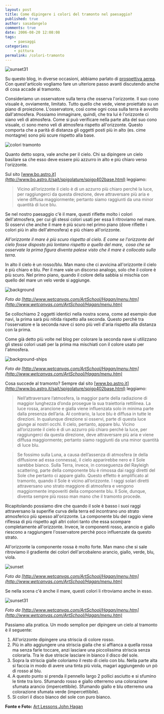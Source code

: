 ```yaml
---
layout: post
title: Come dipingere i colori del tramonto nel paesaggio?
published: true
author: sasadangelo
comments: true
date: 2006-08-20 12:08:08
tags:
    - paesaggi
categories:
    - pittura
permalink: /colori-tramonto
---
```


![sunset31](https://www.disegnoepittura.it/wp-content/uploads/sunset31.jpg "sunset31")

Su questo blog, in diverse occasioni, abbiamo parlato di [prospettiva aerea](https://www.disegnoepittura.it/prospettiva-aerea/). Con quest'articolo vogliamo fare un ulteriore passo avanti discutendo anche di cosa accade al tramonto.

Consideriamo un osservatore sulla terra che osserva l'orizzonte. Il suo cono visuale è, ovviamente, limitato. Tutto quello che vede, viene proiettato su un piano di proiezione. L'osservatore, così come ogni cosa sulla terra è avvolto dall'atmosfera. Possiamo immaginare, quindi, che tra lui è l'orizzonte ci siano veli di atmosfera. Come si può verificare nella parte alta del suo cono visuale, ci sono meno veli di atmosfera rispetto all'orizzonte. Questo comporta che a parità di distanza gli oggetti posti più in alto (es. cime montagne) sono più scure rispetto alla base.

![colori tramonto](https://www.disegnoepittura.it/wp-content/uploads/conovisuale.jpg "colori tramonto")

Quanto detto sopra, vale anche per il cielo. Chi sa dipingere un cielo basilare sa che esso deve essere più azzurro in alto e più chiaro verso l'orizzonte.

Sul sito [www.bo.astro.it](http://www.bo.astro.it/sait/spigolature/spigo402base.html) leggiamo:

> Vicino all’orizzonte il cielo è di un azzurro più chiaro perché la luce, per raggiungerci da questa direzione, deve attraversare più aria e viene diffusa maggiormente; pertanto siamo raggiunti da una minor quantità di luce blu.

Se nel nostro paesaggio c'è il mare, questi riflette molto i colori dell'atmosfera, per cui gli stessi colori usati per essa li ritroviamo nel mare. Si osservi che anche il mare è più scuro nel primo piano (dove riflette i colori più in alto dell'atmosfera) e più chiaro all'orizzonte.

_All'orizzonte il mare è più scuro rispetto al cielo. E come se l'orizzonte del cielo fosse disposto più lontano rispetto a quello del mare,  cosa che se osservate la prima figura diventa palese visto che il mare è collocato sulla terra._

In alto il cielo è un rosso/blu. Man mano che ci avvicina all'orizzonte il cielo è più chiaro e blu. Per il mare vale un discorso analogo, solo che il colore è più scuro. Nel primo piano, quando il colore della sabbia si mischia con quello del mare un velo verde si aggiunge.

![background](https://www.disegnoepittura.it/wp-content/uploads/background.jpg "background")

_Foto da [http://www.wetcanvas.com/ArtSchool/Hagan/menu.htm](http://www.wetcanvas.com/ArtSchool/Hagan/menu.htm)_

Se collochiamo 2 oggetti identici nella nostra scena, come ad esempio due navi, la prima sarà più nitida rispetto alla seconda. Questo perchè tra l'osservatore e la seconda nave ci sono più veli d'aria rispetto alla distanza con la prima.

Come già detto più volte nel blog per colorare la seconda nave si utilizzano gli stessi colori usati per la prima ma mischiati con il colore usato per l'atmosfera.

![background-ships](https://www.disegnoepittura.it/wp-content/uploads/background-ships.jpg "background-ships")

_Foto da [http://www.wetcanvas.com/ArtSchool/Hagan/menu.htm](http://www.wetcanvas.com/ArtSchool/Hagan/menu.htm)_

Cosa succede al tramonto? Sempre dal sito [www.bo.astro.it](http://www.bo.astro.it/sait/spigolature/spigo402base.html) leggiamo:

> Nell’attraversare l’atmosfera, la maggior parte della radiazione di maggior lunghezza d’onda prosegue la sua traiettoria rettilinea. La luce rossa, arancione e gialla viene influenzata solo in minima parte dalla presenza dell’aria. Al contrario, la luce blu è diffusa in tutte le direzioni. In qualunque direzione si osservi, parte di questa luce giunge ai nostri occhi. Il cielo, pertanto, appare blu. Vicino all’orizzonte il cielo è di un azzurro più chiaro perché la luce, per raggiungerci da questa direzione, deve attraversare più aria e viene diffusa maggiormente; pertanto siamo raggiunti da una minor quantità di luce blu.

> Se fossimo sulla Luna, a causa dell’assenza di atmosfera (e della diffusione ad essa connessa), il cielo apparirebbe nero e il Sole sarebbe bianco. Sulla Terra, invece, in conseguenza del Rayleigh scattering, parte della componente blu è rimossa dai raggi diretti del Sole che pertanto ci appare giallo. Questo effetto è amplificato al tramonto, quando il Sole è vicino all’orizzonte. I raggi solari diretti attraversano uno strato maggiore di atmosfera e vengono maggiormente impoveriti della componente blu. Il Sole, dunque, diventa sempre più rosso man mano che il tramonto procede.

Ricapitolando possiamo dire che quando il sole è basso i suoi raggi attraversano la superifie curva della terra ed incontrano uno strato atmosferico più spesso all'orizzonte. La componente blu del raggio viene riflessa di più rispetto agli altri colori tanto che essa scompare completamente all'orizzonte. Invece, le componenti rosso, arancio e giallo riescono a raggiungere l'osservatore perchè poco influenzate da questo strato.

All'orizzonte la componente rossa è molto forte. Man mano che si sale ritroviamo il gradiente dei colori dell'arcobaleno arancio, giallo, verde, blu, viola.

![sunset](https://www.disegnoepittura.it/wp-content/uploads/sunset.jpg "sunset")

_Foto da [http://www.wetcanvas.com/ArtSchool/Hagan/menu.htm](http://www.wetcanvas.com/ArtSchool/Hagan/menu.htm)_

Se nella scena c'è anche il mare, questi colori li ritroviamo anche in esso.

![sunset31](https://www.disegnoepittura.it/wp-content/uploads/sunset31.jpg "sunset31")

_Foto da [http://www.wetcanvas.com/ArtSchool/Hagan/menu.htm](http://www.wetcanvas.com/ArtSchool/Hagan/menu.htm)_

Passiamo alla pratica. Un modo semplice per dipingere un cielo al tramonto è il seguente:

1. All'orizzonte dipingere una striscia di colore rosso.
2. Più in alto aggiungere una striscia gialla che si affianca a quella rossa ma senza farle toccare, anzi lasciare una piccolissima striscia senza colorarla. Tra le due striscie lasciare in bianco il disco del sole.
3. Sopra la striscia gialle coloriamo il resto di cielo con blu. Nella parte alta si faccia in modo di avere una tinta più viola, magari aggiungendo un pò di rosso al blu.
4. A questo punto si prenda il pennello largo 2 pollici asciutto e si sfumino le tinte tra loro. Sfumando rosso e giallo otterremo una colorazione sfumata arancio (impercettibile). Sfumando giallo e blu otterremo una colorazione sfumata verde (impercettibile).
5. Si colori il disco bianco del sole con puro bianco.

**Fonte e Foto:** [Art Lessons John Hagan](http://www.cleangreengems.com/cowdisley/lessons/mainmenu.htm)
